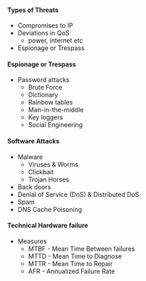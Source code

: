 #### Types of Threats
- Compromises to IP
- Deviations in QoS
  - power, internet etc
- Espionage or Trespass

#### Espionage or Trespass
- Password attacks
  - Brute Force
  - Dictionary
  - Rainbow tables
  - Man-in-the-middle
  - Key loggers
  - Social Engineering
 
#### Software Attacks
- Malware
  - Viruses & Worms
  - Clickbait
  - Trojan Horses
- Back doors
- Denial of Service (DoS) & Distributed DoS
- Spam
- DNS Cache Poisoning

#### Technical Hardware failure
- Measures
  - MTBF - Mean Time Between failures
  - MTTD - Mean Time to Diagnose
  - MTTR - Mean Time to Repair
  - AFR - Annualized Failure Rate
